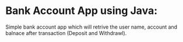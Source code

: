 # Bank Account App using Java:
Simple bank account app which will retrive the user name, account and balnace after transaction (Deposit and Withdrawl).
